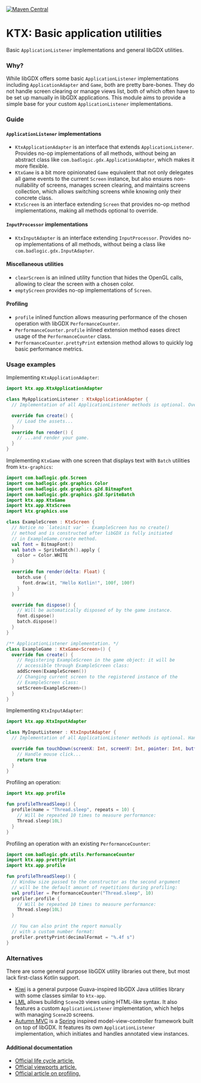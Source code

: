 [![Maven Central](https://img.shields.io/maven-central/v/io.github.libktx/ktx-app.svg)](https://search.maven.org/artifact/io.github.libktx/ktx-app)

# KTX: Basic application utilities

Basic `ApplicationListener` implementations and general libGDX utilities.

### Why?

While libGDX offers some basic `ApplicationListener` implementations including `ApplicationAdapter` and `Game`, both are
pretty bare-bones. They do not handle screen clearing or manage views list, both of which often have to be set up
manually in libGDX applications. This module aims to provide a simple base for your custom `ApplicationListener`
implementations.

### Guide

#### `ApplicationListener` implementations

- `KtxApplicationAdapter` is an interface that extends `ApplicationListener`. Provides no-op implementations of all
methods, without being an abstract class like `com.badlogic.gdx.ApplicationAdapter`, which makes it more flexible.
- `KtxGame` is a bit more opinionated `Game` equivalent that not only delegates all game events to the current `Screen`
instance, but also ensures non-nullability of screens, manages screen clearing, and maintains screens collection, which
allows switching screens while knowing only their concrete class.
- `KtxScreen` is an interface extending `Screen` that provides no-op method implementations, making all methods optional
to override.

#### `InputProcessor` implementations

- `KtxInputAdapter` is an interface extending `InputProcessor`. Provides no-op implementations of all methods, without
being a class like `com.badlogic.gdx.InputAdapter`.

#### Miscellaneous utilities

- `clearScreen` is an inlined utility function that hides the OpenGL calls, allowing to clear the screen with a chosen
color.
- `emptyScreen` provides no-op implementations of `Screen`.

#### Profiling

- `profile` inlined function allows measuring performance of the chosen operation with libGDX `PerformanceCounter`.
- `PerformanceCounter.profile` inlined extension method eases direct usage of the `PerformanceCounter` class.
- `PerformanceCounter.prettyPrint` extension method allows to quickly log basic performance metrics.

### Usage examples

Implementing `KtxApplicationAdapter`:

```kotlin
import ktx.app.KtxApplicationAdapter

class MyApplicationListener : KtxApplicationAdapter {
  // Implementation of all ApplicationListener methods is optional. Override the ones you need.

  override fun create() {
    // Load the assets...
  }
  override fun render() {
    // ...and render your game.
  }
}
```

Implementing `KtxGame` with one screen that displays text with `Batch` utilities from `ktx-graphics`: 

```kotlin
import com.badlogic.gdx.Screen
import com.badlogic.gdx.graphics.Color
import com.badlogic.gdx.graphics.g2d.BitmapFont
import com.badlogic.gdx.graphics.g2d.SpriteBatch
import ktx.app.KtxGame
import ktx.app.KtxScreen
import ktx.graphics.use

class ExampleScreen : KtxScreen {
  // Notice no `lateinit var` - ExampleScreen has no create()
  // method and is constructed after libGDX is fully initiated
  // in ExampleGame.create method.
  val font = BitmapFont()
  val batch = SpriteBatch().apply {
    color = Color.WHITE
  }

  override fun render(delta: Float) {
    batch.use {
      font.draw(it, "Hello Kotlin!", 100f, 100f)
    }
  }

  override fun dispose() {
    // Will be automatically disposed of by the game instance.
    font.dispose()
    batch.dispose()
  }
}

/** ApplicationListener implementation. */
class ExampleGame : KtxGame<Screen>() {
  override fun create() {
    // Registering ExampleScreen in the game object: it will be
    // accessible through ExampleScreen class:
    addScreen(ExampleScreen())
    // Changing current screen to the registered instance of the
    // ExampleScreen class:
    setScreen<ExampleScreen>()
  }
}
```

Implementing `KtxInputAdapter`:

```kotlin
import ktx.app.KtxInputAdapter

class MyInputListener : KtxInputAdapter {
  // Implementation of all ApplicationListener methods is optional. Handle the events you plan on supporting.

  override fun touchDown(screenX: Int, screenY: Int, pointer: Int, button: Int): Boolean {
    // Handle mouse click...
    return true
  }
}
```

Profiling an operation:

```kotlin
import ktx.app.profile

fun profileThreadSleep() {
  profile(name = "Thread.sleep", repeats = 10) {
    // Will be repeated 10 times to measure performance:
    Thread.sleep(10L)
  }
}
```

Profiling an operation with an existing `PerformanceCounter`:

```kotlin
import com.badlogic.gdx.utils.PerformanceCounter
import ktx.app.prettyPrint
import ktx.app.profile

fun profileThreadSleep() {
  // Window size passed to the constructor as the second argument
  // will be the default amount of repetitions during profiling:
  val profiler = PerformanceCounter("Thread.sleep", 10)
  profiler.profile {
    // Will be repeated 10 times to measure performance:
    Thread.sleep(10L)
  }

  // You can also print the report manually
  // with a custom number format:
  profiler.prettyPrint(decimalFormat = "%.4f s")
}
```

### Alternatives

There are some general purpose libGDX utility libraries out there, but most lack first-class Kotlin support.

- [Kiwi](https://github.com/czyzby/gdx-lml/tree/master/kiwi) is a general purpose Guava-inspired libGDX Java utilities
library with some classes similar to `ktx-app`.
- [LML](https://github.com/czyzby/gdx-lml/tree/master/lml) allows building `Scene2D` views using HTML-like syntax.
It also features a custom `ApplicationListener` implementation, which helps with managing `Scene2D` screens.
- [Autumn MVC](https://github.com/czyzby/gdx-lml/tree/master/mvc) is a [Spring](https://spring.io/) inspired
model-view-controller framework built on top of libGDX. It features its own `ApplicationListener` implementation, which
initiates and handles annotated view instances.

#### Additional documentation

- [Official life cycle article.](https://github.com/libgdx/libgdx/wiki/The-life-cycle)
- [Official viewports article.](https://github.com/libgdx/libgdx/wiki/Viewports)
- [Official article on profiling.](https://github.com/libgdx/libgdx/wiki/Profiling)
